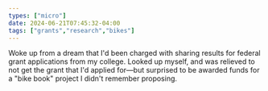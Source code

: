 ```yaml
---
types: ["micro"]
date: 2024-06-21T07:45:32-04:00
tags: ["grants","research","bikes"]
---
```

Woke up from a dream that I'd been charged with sharing results for federal grant applications from my college. Looked up myself, and was relieved to not get the grant that I'd applied for—but surprised to be awarded funds for a "bike book" project I didn't remember proposing.
